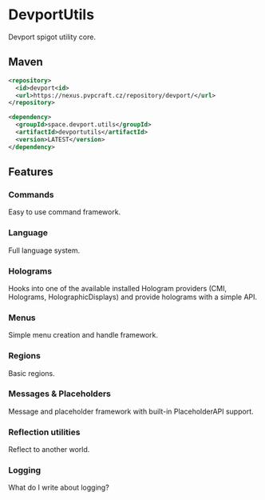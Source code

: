 # DevportUtils
Devport spigot utility core.

## Maven

```xml
<repository>
  <id>devport<id>
  <url>https://nexus.pvpcraft.cz/repository/devport/</url>
</repository>

<dependency>
  <groupId>space.devport.utils</groupId>
  <artifactId>devportutils</artifactId>
  <version>LATEST</version>
</dependency>
```

## Features

### Commands

Easy to use command framework.

### Language

Full language system.

### Holograms

Hooks into one of the available installed Hologram providers (CMI, Holograms, HolographicDisplays) and provide holograms with a simple API.

### Menus

Simple menu creation and handle framework.

### Regions

Basic regions.

### Messages & Placeholders

Message and placeholder framework with built-in PlaceholderAPI support.

### Reflection utilities

Reflect to another world.

### Logging

What do I write about logging?
